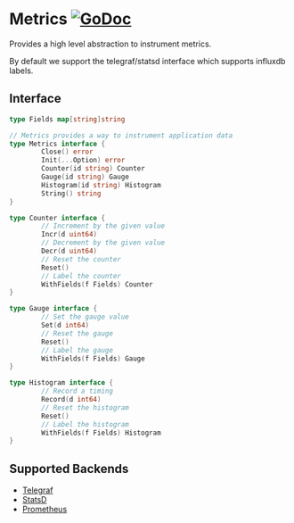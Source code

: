 # Metrics [![GoDoc](https://godoc.org/github.com/micro/go-os?status.svg)](https://godoc.org/github.com/micro/go-os/metrics)
 
Provides a high level abstraction to instrument metrics.

By default we support the telegraf/statsd interface which supports influxdb labels.

## Interface

```go
type Fields map[string]string

// Metrics provides a way to instrument application data
type Metrics interface {
        Close() error
        Init(...Option) error
        Counter(id string) Counter
        Gauge(id string) Gauge
        Histogram(id string) Histogram
        String() string
}

type Counter interface {
        // Increment by the given value
        Incr(d uint64)
        // Decrement by the given value
        Decr(d uint64)
        // Reset the counter
        Reset()
        // Label the counter
        WithFields(f Fields) Counter
}

type Gauge interface {
        // Set the gauge value
        Set(d int64)
        // Reset the gauge
        Reset()
        // Label the gauge
        WithFields(f Fields) Gauge
}

type Histogram interface {
        // Record a timing
        Record(d int64)
        // Reset the histogram
        Reset()
        // Label the histogram
        WithFields(f Fields) Histogram
}
```

## Supported Backends

- [Telegraf](https://github.com/micro/go-plugins/tree/master/metrics/telegraf)
- [StatsD](https://github.com/micro/go-plugins/tree/master/metrics/statsd)
- [Prometheus](https://github.com/micro/go-plugins/tree/master/metrics/prometheus)
